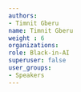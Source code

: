 ```yaml
---
authors:
- Timnit Gberu
name: Timnit Gberu
weight : 6
organizations:
role: Black-in-AI
superuser: false
user_groups:
- Speakers
---
```




